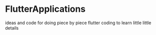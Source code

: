# FlutterApplications
ideas and code for doing piece by piece flutter coding to learn little little details
